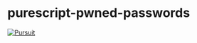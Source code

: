 # purescript-pwned-passwords

[![Pursuit](https://pursuit.purescript.org/packages/purescript-pwned-passwords/badge)](https://pursuit.purescript.org/packages/purescript-pwned-passwords)